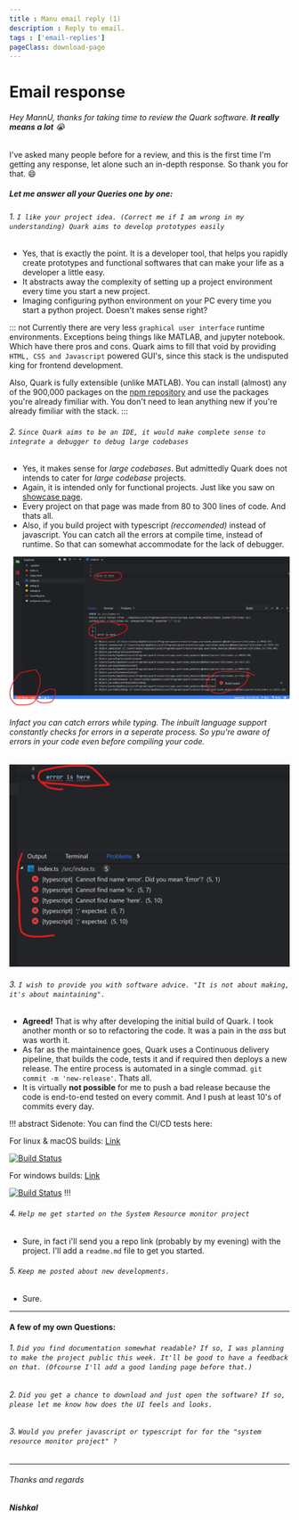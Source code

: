 ```yaml
---
title : Manu email reply (1)
description : Reply to email.
tags : ['email-replies']
pageClass: download-page
---
```


# Email response

###### Hey MannU, thanks for taking time to review the Quark software. _**It really means a lot**_ 😭
I've asked many people before for a review, and this is the first time I'm getting any response, let alone such an in-depth response. So thank you for that. 😄

##### Let me answer all your Queries one by one:

###### 1. _`I like your project idea. (Correct me if I am wrong in my understanding) Quark aims to develop prototypes easily`_
* Yes, that is exactly the point. It is a developer tool, that helps you rapidly create prototypes and functional softwares that can make your life as a developer a little easy. 
* It abstracts away the complexity of setting up a project environment every time you start a new project. 
* Imaging configuring python environment on your PC every time you start a python project. Doesn't makes sense right?

::: not
Currently there are very less `graphical user interface` runtime environments. Exceptions being things like MATLAB, and jupyter notebook. Which have there pros and cons. Quark aims to fill that void by providing `HTML, CSS and Javascript` powered GUI's, since this stack is the undisputed king for frontend development.

Also, Quark is fully extensible (unlike MATLAB). You can install (almost) any of the 900,000 packages on the [npm repository](https://npmjs.com) and use the packages you're already fimiliar with. You don't need to lean anything new if you're already fimiliar with the stack.
:::

###### 2. _`Since Quark aims to be an IDE, it would make complete sense to integrate a debugger to debug large codebases `_
* Yes, it makes sense for _large codebases_. But admittedly Quark does not intends to cater for _large codebase_ projects. 
* Again, it is intended only for functional projects. Just like you saw on [showcase page](https://quarkjs.io/guide/showcase.html). 
* Every project on that page was made from 80 to 300 lines of code. And thats all.
* Also, if you build project with typescript _(reccomended)_ instead of javascript. You can catch all the errors at compile time, instead of runtime. So that can somewhat accommodate for the lack of debugger.

![Error Example 1](/images/error-example-1.png)

###### Infact you can catch errors while typing. The inbuilt language support constantly checks for errors in a seperate process. So ypu're aware of errors in your code even before compiling your code.
![Error Example 2](/images/error-example-2.png)

###### 3. _`I wish to provide you with software advice. "It is not about making, it's about maintaining".`_
* **Agreed!** That is why after developing the initial build of Quark. I took another month or so to refactoring the code. It was a pain in the _ass_ but was worth it. 
* As far as the maintainence goes, Quark uses a Continuous delivery pipeline, that builds the code, tests it and if required then deploys a new release. The entire process is automated in a single commad. `git commit -m 'new-release'`. Thats all.
* It is virtually **not possible** for me to push a bad release because the code is end-to-end tested on every commit. And I push at least 10's of commits every day.  

!!! abstract Sidenote: You can find the CI/CD tests here:

For linux & macOS builds: [Link](https://travis-ci.org/Nishkalkashyap/Quark-electron)

[![Build Status](https://travis-ci.org/Nishkalkashyap/Quark-electron.svg?branch=release)](https://travis-ci.org/Nishkalkashyap/Quark-electron)

For windows builds: [Link](https://ci.appveyor.com/project/Nishkalkashyap/quark-electron)

[![Build Status](https://ci.appveyor.com/api/projects/status/e9n73kxva64pccwe/branch/release?svg=true)](https://ci.appveyor.com/project/Nishkalkashyap/quark-electron)
!!!

###### 4. _`Help me get started on the System Resource monitor project`_
* Sure, in fact i'll send you a repo link (probably by my evening) with the project. I'll add a `readme.md` file to get you started.

###### 5. _`Keep me posted about new developments.`_
* Sure.

_____


#### A few of my own Questions:

###### 1. _`Did you find documentation somewhat readable? If so, I was planning to make the project public this week. It'll be good to have a feedback on that. (Ofcourse I'll add a good landing page before that.) `_

###### 2. _`Did you get a chance to download and just open the software? If so, please let me know how does the UI feels and looks.`_

###### 3. _`Would you prefer javascript or typescript for for the "system resource monitor project" ?`_

_____

###### Thanks and regards
#### _Nishkal_


